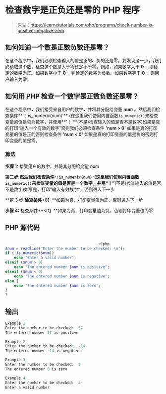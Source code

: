 # 检查数字是正负还是零的 PHP 程序

> 原文：<https://learnetutorials.com/php/programs/check-number-is-positive-negative-zero>

## 如何知道一个数是正数负数还是零？

在这个程序中，我们必须检查输入的值是正的、负的还是零。要发现这一点，我们必须取这个数，检查这个数是大于零还是小于零。例如，如果数字大于 **0** ，则给定的数字为正。如果数字小于 **0** ，则给定的数字为负数。如果数字等于 **0** ，则用户输入为零。

## 如何用 PHP 检查一个数字是正数负数还是零？

在这个程序中，我们接受来自用户的数字，并将其分配给变量 **num** 。然后我们检查条件**’！is_numeric(num)'** (在这里我们使用内置函数`is_numeric()`来检查变量的值是否为数字，并使用**'！'**(不是)检查输入的值是否不是数字)如果是真的打印“输入一个有效的数字”否则我们必须检查条件 **'num > 0'** 如果是真的打印变量的值是正的否则检查条件 **'num < 0'** 如果是真的打印变量的值是负的否则打印变量的值是零。

### 算法

**步骤 1:** 接受用户的数字，并将其分配给变量 num

**第二步:**然后我们检查条件`'!is_numeric(num)'`(这里我们使用内置函数`is_numeric()`来检查变量的值是否是一个数字，并用**“！”**(不是)检查输入的值是否不是数字)如果是，打印“输入有效数字”，否则进入下一步

**第 3 步:**检查条件**>0】**如果为真，打印变量值为正，否则进入下一步

**步骤 4:** 检查条件**<0】**如果为真，打印变量值为负，否则打印变量值为零

## PHP 源代码

```php

                                          <?php
$num = readline("Enter the number to be checked: \n");
if (!is_numeric($num))
    echo "Enter a valid number";
elseif ($num > 0)
    echo "The entered number $num is positive";
elseif ($num < 0)
    echo "The entered number $num is negative";
else {
    echo "The entered number $num is zero";
}
?

```

## 输出

```php
Example 1
Enter the number to be checked:  57
The entered number 57 is positive

Example 2
Enter the number to be checked:  -14
The entered number -14 is negative

Example 3
Enter the number to be checked:  0
The entered number 0 is zero

Example 4
Enter the number to be checked:  a
Enter a valid number
```